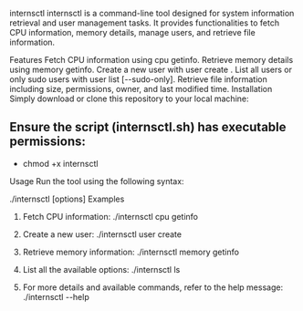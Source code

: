 internsctl
internsctl is a command-line tool designed for system information retrieval and user management tasks. It provides functionalities to fetch CPU information, memory details, manage users, and retrieve file information.

Features
Fetch CPU information using cpu getinfo.
Retrieve memory details using memory getinfo.
Create a new user with user create <username>.
List all users or only sudo users with user list [--sudo-only].
Retrieve file information including size, permissions, owner, and last modified time.
Installation
Simply download or clone this repository to your local machine:

## Ensure the script (internsctl.sh) has executable permissions:
- chmod +x internsctl

Usage
Run the tool using the following syntax:

./internsctl [options] <command>
Examples

1. Fetch CPU information:
        ./internsctl cpu getinfo
       
2. Create a new user:
        ./internsctl user create <username>

3. Retrieve memory information:
        ./internsctl memory getinfo
       

4. List all the available options:
        ./internsctl ls

        
4. For more details and available commands, refer to the help message:
        ./internsctl --help
       
